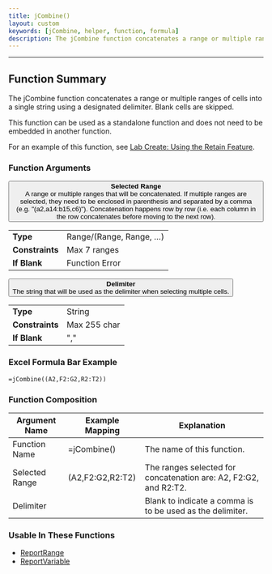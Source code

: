 ```yaml
---
title: jCombine()
layout: custom
keywords: [jCombine, helper, function, formula]
description: The jCombine function concatenates a range or multiple ranges of cells into a single string using a designated delimiter.
---
```

* * *

##  Function Summary

The jCombine function concatenates a range or multiple ranges of cells into a single string using a designated delimiter. Blank cells are skipped.

This function can be used as a standalone function and does not need to be embedded in another function.

For an example of this function, see [Lab Create: Using the Retain Feature](/wGetStarted/L-Create-RetainFeature.html).

###  Function Arguments

<button class="collapsible-parameter">**Selected Range**<br>A range or multiple ranges that will be concatenated. If multiple ranges are selected, they need to be enclosed in parenthesis and separated by a comma (e.g. "(a2,a14:b15,c6)"). Concatenation happens row by row (i.e. each column in the row concatenates before moving to the next row).</button>
<div markdown="1" class="panel-parameter">
<table>
  <tbody>
    <tr>
		<td class="pph"><b>Type</b></td>
		<td>Range/(Range, Range, …)</td>
    </tr>
    <tr>
		<td class="pph"><b>Constraints</b></td>
		<td>Max 7 ranges</td>
    </tr>
    <tr>
		<td class="pph"><b>If Blank</b></td>
		<td>Function Error</td>
    </tr>
  </tbody>
</table>
</div>

<button class="collapsible-parameter">**Delimiter**<br>The string that will be used as the delimiter when selecting multiple cells.</button>
<div markdown="1" class="panel-parameter">
<table>
  <tbody>
    <tr>
		<td class="pph"><b>Type</b></td>
		<td>String</td>
    </tr>
    <tr>
		<td class="pph"><b>Constraints</b></td>
		<td>Max 255 char</td>
    </tr>
    <tr>
		<td class="pph"><b>If Blank</b></td>
		<td>","</td>
    </tr>
  </tbody>
</table>
</div>

###  Excel Formula Bar Example

```Excel
=jCombine((A2,F2:G2,R2:T2))
```

###  Function Composition

| Argument Name  |  Example Mapping  |  Explanation   |  
|------|------|------|
|  Function Name  |  =jCombine()  |  The name of this function.  |  
|  Selected Range  |  (A2,F2:G2,R2:T2)  |  The ranges selected for concatenation are: A2, F2:G2, and R2:T2.  |  
|  Delimiter  |    |  Blank to indicate a comma is to be used as the delimiter.  |  

###  Usable In These Functions

* [ReportRange](ReportRange.html) 
* [ReportVariable](ReportVariable.html)
